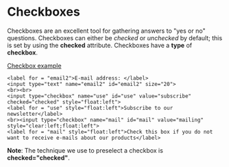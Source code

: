 
# Checkboxes

Checkboxes are an excellent tool for gathering answers to "yes or no" questions. Checkboxes can either be 
*checked* or *unchecked* by default; this is set by using the **checked** attribute. Checkboxes have a **type** of **checkbox**.

<a href="archives/Class Htmls/form8.htm" target = "_blank">Checkbox example</a>
~~~
<label for = "email2">E-mail address: </label>
<input type="text" name="email2" id="email2" size="20">
<br><br>
<input type="checkbox" name="use" id="use" value="subscribe" checked="checked" style="float:left">
<label for = "use" style="float:left">Subscribe to our newsletter</label>
<br><input type="checkbox" name="mail" id="mail" value="mailing" style="clear:left;float:left">
<label for = "mail" style="float:left">Check this box if you do not want to receive e-mails about our products</label>
~~~

**Note**: The technique we use to preselect a checkbox is **checked="checked"**.